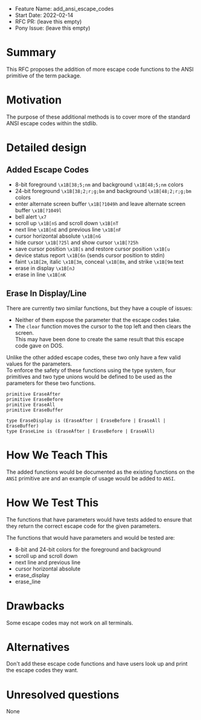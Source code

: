 - Feature Name: add_ansi_escape_codes
- Start Date: 2022-02-14
- RFC PR: (leave this empty)
- Pony Issue: (leave this empty)

# Summary

This RFC proposes the addition of more escape code functions to the ANSI
primitive of the term package.

# Motivation

The purpose of these additional methods is to cover more of the standard ANSI
escape codes within the stdlib.

# Detailed design

## Added Escape Codes

- 8-bit foreground `\x1B[38;5;nm` and background `\x1B[48;5;nm` colors
- 24-bit foreground `\x1B[38;2;r;g;bm` and background `\x1B[48;2;r;g;bm` colors
- enter alternate screen buffer `\x1B[?1049h` and leave alternate screen buffer `\x1B[?1049l`
- bell alert `\x7`
- scroll up `\x1B[nS` and scroll down `\x1B[nT`
- next line `\x1B[nE` and previous line `\x1B[nF`
- cursor horizontal absolute `\x1B[nG`
- hide cursor `\x1B[?25l` and show cursor `\x1B[?25h`
- save cursor position `\x1B[s` and restore cursor position `\x1B[u`
- device status report `\x1B[6n` (sends cursor position to stdin)
- faint `\x1B[2m`, italic `\x1B[3m`, conceal `\x1B[8m`, and strike `\x1B[9m` text
- erase in display `\x1B[nJ`
- erase in line  `\x1B[nK`


## Erase In Display/Line

There are currently two similar functions, but they have a couple of issues:
- Neither of them expose the parameter that the escape codes take.  
- The `clear` function moves the cursor to the top left and then clears the screen.  
This may have been done to create the same result that this escape code gave on DOS.

Unlike the other added escape codes, these two only have a few valid values
for the parameters.  
To enforce the safety of these functions using the type system, four primitives
and two type unions would be defined to be used as the parameters for these
two functions.

```pony
primitive EraseAfter
primitive EraseBefore
primitive EraseAll
primitive EraseBuffer

type EraseDisplay is (EraseAfter | EraseBefore | EraseAll | EraseBuffer)
type EraseLine is (EraseAfter | EraseBefore | EraseAll)
```


# How We Teach This

The added functions would be documented as the existing functions on the `ANSI`
primitive are and an example of usage would be added to `ANSI`.

# How We Test This

The functions that have parameters would have tests added to ensure that they
return the correct escape code for the given parameters.

The functions that would have parameters and would be tested are:

- 8-bit and 24-bit colors for the foreground and background
- scroll up and scroll down
- next line and previous line
- cursor horizontal absolute
- erase_display
- erase_line

# Drawbacks

Some escape codes may not work on all terminals.

# Alternatives

Don't add these escape code functions and have users look up and print the
escape codes they want.

# Unresolved questions

None
